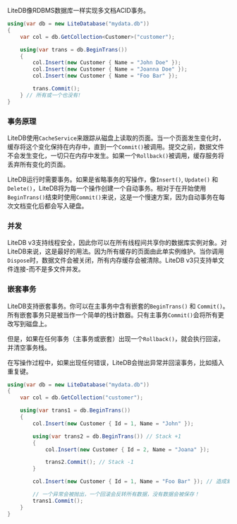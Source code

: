 LiteDB像RDBMS数据库一样实现多文档ACID事务。

```C#
using(var db = new LiteDatabase("mydata.db"))
{
    var col = db.GetCollection<Customer>("customer");

    using(var trans = db.BeginTrans())
    {
        col.Insert(new Customer { Name = "John Doe" });
        col.Insert(new Customer { Name = "Joanna Doe" });
        col.Insert(new Customer { Name = "Foo Bar" });

        trans.Commit();
    } // 所有或一个也没有!
}
```

### 事务原理

LiteDB使用`CacheService`来跟踪从磁盘上读取的页面。当一个页面发生变化时，缓存将这个变化保持在内存中，直到一个`Commit()`被调用。提交之前，数据文件不会发生变化，一切只在内存中发生。如果一个`Rollback()`被调用，缓存服务将丢弃所有变化的页面。

LiteDB运行时需要事务。如果是省略事务的写操作，像`Insert()`, `Update()` 和 `Delete()`，LiteDB将为每一个操作创建一个自动事务。相对于在开始使用`BeginTrans()`结束时使用`Commit()`来说，这是一个慢速方案，因为自动事务在每次文档变化后都会写入硬盘。

### 并发

LiteDB v3支持线程安全，因此你可以在所有线程间共享你的数据库实例对象。对LiteDB来说，这是最好的用法。因为所有缓存的页面由此单实例维护。当你调用`Dispose`时，数据文件会被关闭，所有内存缓存会被清除。LiteDB v3只支持单文件连接-而不是多文件并发。

### 嵌套事务

LiteDB支持嵌套事务。你可以在主事务中含有嵌套的`BeginTrans()` 和 `Commit()`。所有嵌套事务只是被当作一个简单的栈计数器。只有主事务`Commit()`会将所有更改写到磁盘上。

但是，如果在任何事务（主事务或嵌套）出现一个`Rollback()`，就会执行回滚，并清空事务栈。

在写操作过程中，如果出现任何错误，LiteDB会抛出异常并回滚事务，比如插入重复键。

```C#
using(var db = new LiteDatabase("mydata.db"))
{
    var col = db.GetCollection("customer");

    using(var trans1 = db.BeginTrans())
    {
        col.Insert(new Customer { Id = 1, Name = "John" });

        using(var trans2 = db.BeginTrans()) // Stack +1
        {
            col.Insert(new Customer { Id = 2, Name = "Joana" });

            trans2.Commit(); // Stack -1
        }

        col.Insert(new Customer { Id = 1, Name = "Foo Bar" }); // 造成索引重复键

        // 一个异常会被抛出，一个回滚会反转所有数据，没有数据会被保存！
        trans1.Commit();
    }
}
```
